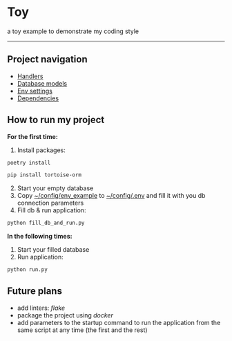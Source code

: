 # Toy

a toy example to demonstrate my coding style
___
## Project navigation
- [Handlers](https://github.com/Kosichkahi/toy/tree/main/app/routers/default/handlers)
- [Database models](https://github.com/Kosichkahi/toy/blob/main/database/models.py)
- [Env settings](https://github.com/Kosichkahi/toy/tree/main/config)
- [Dependencies](https://github.com/Kosichkahi/toy/blob/main/pyproject.toml)
## How to run my project
**For the first time:**
1. Install packages:
```bash
poetry install
```
```bash
pip install tortoise-orm
```
2. Start your empty database
3. Copy [~/config/env_example](https://github.com/Kosichkahi/toy/blob/main/config/env_example) to [~/config/.env](https://github.com/Kosichkahi/toy/tree/main/config) and fill it with you db connection parameters
4. Fill db & run application:
```bash
python fill_db_and_run.py
```
**In the following times:**
1. Start your filled database
5. Run application:
```bash
python run.py
```
## Future plans
- add linters: _flake_
- package the project using _docker_
- add parameters to the startup command to run the application from the same script at any time (the first and the rest)

